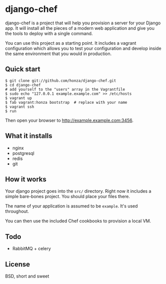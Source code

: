 django-chef
===========

django-chef is a project that will help you provision a server for your Django
app.  It will install all the pieces of a modern web application and give you
the tools to deploy with a single command.

You can use this project as a starting point.  It includes a vagrant
configuration which allows you to test your configuration and develop inside
the same environment that you would in production.

Quick start
-----------

    $ git clone git://github.com/honza/django-chef.git
    $ cd django-chef
    # add yourself to the "users" array in the Vagrantfile
    $ sudo echo "127.0.0.1 example.example.com" >> /etc/hosts
    $ vagrant up
    $ fab vagrant:honza bootstrap  # replace with your name
    $ vagrant ssh
    $ run

Then open your browser to http://example.example.com:3456.

What it installs
----------------

* nginx
* postgresql
* redis
* git

How it works
------------

Your django project goes into the `src/` directory.  Right now it includes a
simple bare-bones project.  You should place your files there.

The name of your application is assumed to be `example`.  It's used throughout.

You can then use the included Chef cookbooks to provision a local VM.

Todo
----

* RabbitMQ + celery

License
-------

BSD, short and sweet
